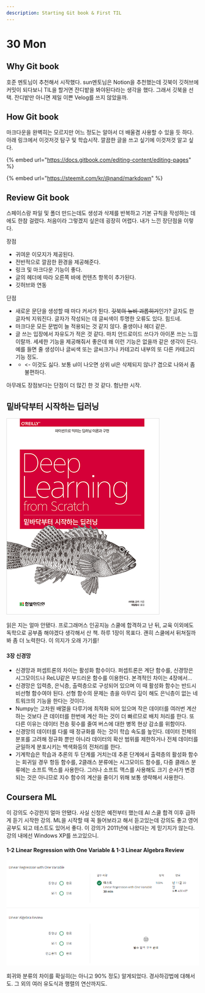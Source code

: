 ```yaml
---
description: Starting Git book & First TIL
---
```


# 30 Mon

## Why Git book

호준 멘토님이 추천해서 시작했다. sun멘토님은 Notion을 추천했는데 깃북이 깃허브에 커밋이 되다보니 TIL을 할거면 잔디밭을 봐야된다라는 생각을 했다. 그래서 깃북을 선택. 잔디밭만 아니면 제일 이쁜 Velog를 쓰지 않았을까.

## How Git book

마크다운을 완벽히는 모르지만 어느 정도는 알아서 더 배울겸 사용할 수 있을 듯 하다. 아래 링크에서 이것저것 탐구 및 학습시작. 깔끔한 글을 쓰고 싶기에 이것저것 알고 싶다.

{% embed url="https://docs.gitbook.com/editing-content/editing-pages" %}

{% embed url="https://steemit.com/kr/@nand/markdown" %}

## Review Git book

스페이스랑 파일 및 폴더 만드는데도 생성과 삭제를 반복하고 기본 규칙을 작성하는 데에도 한참 걸렸다. 처음이라 그렇겠지 싶은데 굉장히 어렵다. 내가 느낀 장단점을 이렇다.

장점

* 귀여운 이모지가 제공된다.
* 전반적으로 깔끔한 환경을 제공해준다.
* 링크 및 마크다운 기능이 좋다.
* 글의 헤더에 따라 오른쪽 바에 컨텐츠 항목이 추가된다.
* 깃허브와 연동

단점

* 새로운 문단을 생성할 때 마다 커서가 튄다. ~~깃북의 뉴비 괴롭히기~~인가? 글자도 한 글자씩  지워진다. 글자가 작성되는 데 글씨색이 투명한 오류도 있다. 힘드네.
* 마크다운 모든 문법이 늘 적용되는 것 같지 않다. 줄생이나 헤더 같은.
* 글 쓰는 입장에서 자유도가 적은 것 같다. 마치 안드로이드 쓰다가 아이폰 쓰는 느낌이랄까. 세세한 기능을 제공해줘서 좋은데 왜 이런 기능은 없을까 같은 생각이 든다. 예를 들면 줄 생성이나 글씨색 또는 글씨크기나 카테고리 내부의 또 다른 카테고리 기능 정도.
* * &lt;- 이것도 싫다. 보통 ul이 나오면 상위 ul은 삭제되지 않나? 겹으로 나와서 좀 불편하다.

아무래도 장점보다는 단점이 더 많긴 한 것 같다. 험난한 시작.

## 밑바닥부터 시작하는 딥러닝

![](../../.gitbook/assets/image%20%281%29%20%281%29.png)

읽은 지는 얼마 안됐다. 프로그래머스 인공지능 스쿨에 합격하고 난 뒤, 교육 이외에도 독학으로 공부좀 해야겠다 생각해서 산 책. 하루 1장이 목표다. 괜히 스쿨에서 뒤쳐질까봐 좀 더 노력한다. 이 의지가 오래 가기를!

#### 3장 신경망

* 신경망과 퍼셉트론의 차이는 활성화 함수이다. 퍼셉트론은 계단 함수를, 신경망은 시그모이드나 ReLU같은 부드러운 함수를 이용한다. 본격적인 차이는 4장에서...
* 신경망은 입력층, 은닉층, 출력층으로 구성되어 있으며 이 때 활성화 함수는 반드시 비선형 함수여야 된다. 선형 함수의 문제는 층을 아무리 깊이 해도 은닉층이 없는 네트워크의 기능을 한다는 것이다.
* Numpy는 고차원 배열을 다루기에 최적화 되어 있으며 작은 데이터를 여러번 계산 하는 것보다 큰 데이터를 한번에 계산 하는 것이 더 빠르므로 배치 처리를 한다. 또 다른 이유는 데이터 전송 횟수를 줄여 버스에 대한 병목 현상 감소를 위함이다.
* 신경망의 데이터를 다룰 때 정규화를 하는 것이 학습 속도를 높인다. 데이터 전체의 분포를 고려해 정규화 뿐만 아니라 데이터의 확산 범위를 제한하거나 전체 데이터를 균일하게 분포시키는 백색화등의 전처리를 한다.
* 기계학습은 학습과 추론의 두 단계를 거치는데 추론 단계에서 출력층의 활성화 함수는 회귀일 경우 항등 함수를, 2클래스 분류에는 시그모이드 함수를, 다중 클래스 분류에는 소프트 맥스를 사용한다. 그러나 소프트 맥스를 사용해도 크기 순서가 변경되는 것은 아니므로 지수 함수의 계산을 줄이기 위해 보통 생략해서 사용한다.

## Coursera ML

이 강의도 수강한지 얼마 안됐다. 사실 신청은 예전부터 했는데 AI 스쿨 합격 이후 급하게 듣기 시작한 강의. ML을 시작할 때 꼭 들어보라고 해서 듣고있는데 강의도 좋고 영어 공부도 되고 테스트도 있어서 좋다. 이 강의가 2011년에 나왔다는 게 믿기지가 않는다.  강의 내에선 Windows XP를 쓰고있으니. 

#### 1-2 Linear Regression with One Variable & 1-3 Linear Algebra Review

![](../../.gitbook/assets/image%20%282%29.png)

회귀와 분류의 차이를 확실히\(는 아니고 90% 정도\) 알게되었다. 경사하강법에 대해서도. 그 외의 여러 유도식과 행렬의 연산까지도.










